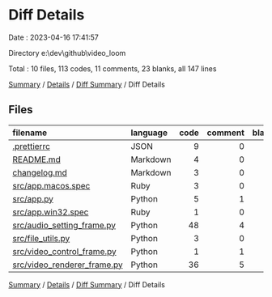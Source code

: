 # Diff Details

Date : 2023-04-16 17:41:57

Directory e:\\dev\\github\\video_loom

Total : 10 files,  113 codes, 11 comments, 23 blanks, all 147 lines

[Summary](results.md) / [Details](details.md) / [Diff Summary](diff.md) / Diff Details

## Files
| filename | language | code | comment | blank | total |
| :--- | :--- | ---: | ---: | ---: | ---: |
| [.prettierrc](/.prettierrc) | JSON | 9 | 0 | 0 | 9 |
| [README.md](/README.md) | Markdown | 4 | 0 | 1 | 5 |
| [changelog.md](/changelog.md) | Markdown | 3 | 0 | 2 | 5 |
| [src/app.macos.spec](/src/app.macos.spec) | Ruby | 3 | 0 | 0 | 3 |
| [src/app.py](/src/app.py) | Python | 5 | 1 | 2 | 8 |
| [src/app.win32.spec](/src/app.win32.spec) | Ruby | 1 | 0 | 0 | 1 |
| [src/audio_setting_frame.py](/src/audio_setting_frame.py) | Python | 48 | 4 | 11 | 63 |
| [src/file_utils.py](/src/file_utils.py) | Python | 3 | 0 | 0 | 3 |
| [src/video_control_frame.py](/src/video_control_frame.py) | Python | 1 | 1 | 1 | 3 |
| [src/video_renderer_frame.py](/src/video_renderer_frame.py) | Python | 36 | 5 | 6 | 47 |

[Summary](results.md) / [Details](details.md) / [Diff Summary](diff.md) / Diff Details